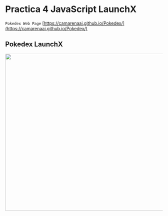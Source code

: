 # Practica 4 JavaScript LaunchX

`Pokedex Web Page` [https://camarenaai.github.io/Pokedex/](https://camarenaai.github.io/Pokedex/)

## Pokedex LaunchX
<p align="center">
  <img width="800" height="500" src="https://raw.githubusercontent.com/IsmaelCamna/FrontEnd/main/04.-%20JS/img/Pokedex.png">
</p>
